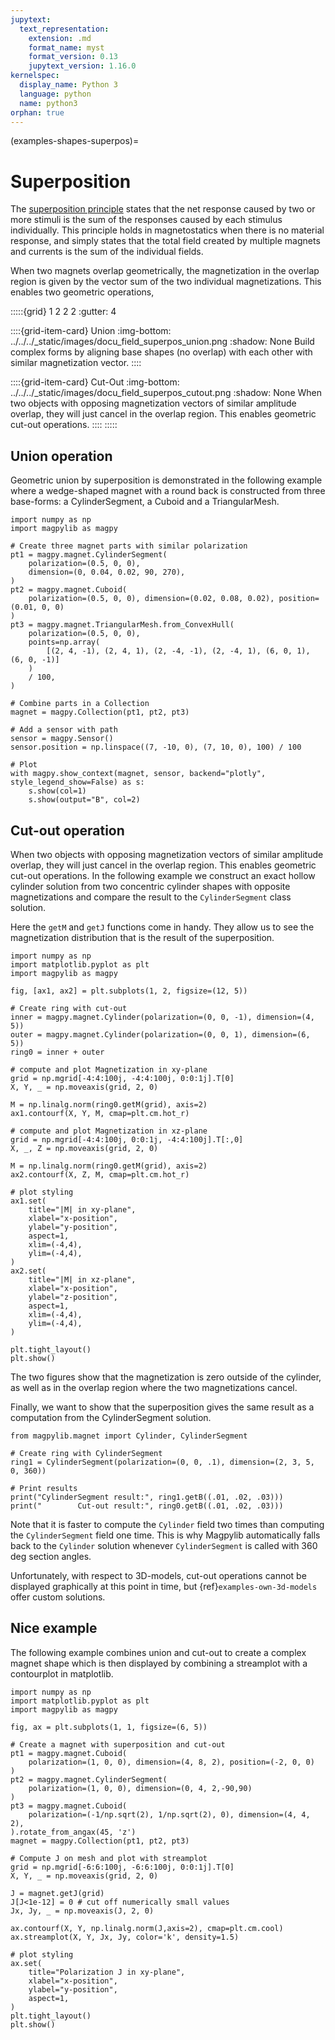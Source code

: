 ```yaml
---
jupytext:
  text_representation:
    extension: .md
    format_name: myst
    format_version: 0.13
    jupytext_version: 1.16.0
kernelspec:
  display_name: Python 3
  language: python
  name: python3
orphan: true
---
```


(examples-shapes-superpos)=

# Superposition

The [superposition principle](https://en.wikipedia.org/wiki/Superposition_principle) states that the net response caused by two or more stimuli is the sum of the responses caused by each stimulus individually. This principle holds in magnetostatics when there is no material response, and simply states that the total field created by multiple magnets and currents is the sum of the individual fields.

When two magnets overlap geometrically, the magnetization in the overlap region is given by the vector sum of the two individual magnetizations. This enables two geometric operations,

:::::{grid} 1 2 2 2
:gutter: 4

::::{grid-item-card} Union
:img-bottom: ../../../_static/images/docu_field_superpos_union.png
:shadow: None
Build complex forms by aligning base shapes (no overlap) with each other with similar magnetization vector.
::::

::::{grid-item-card} Cut-Out
:img-bottom: ../../../_static/images/docu_field_superpos_cutout.png
:shadow: None
When two objects with opposing magnetization vectors of similar amplitude overlap, they will just cancel in the overlap region. This enables geometric cut-out operations.
::::
:::::


## Union operation

Geometric union by superposition is demonstrated in the following example where a wedge-shaped magnet with a round back is constructed from three base-forms: a CylinderSegment, a Cuboid and a TriangularMesh.

```{code-cell} ipython3
import numpy as np
import magpylib as magpy

# Create three magnet parts with similar polarization
pt1 = magpy.magnet.CylinderSegment(
    polarization=(0.5, 0, 0),
    dimension=(0, 0.04, 0.02, 90, 270),
)
pt2 = magpy.magnet.Cuboid(
    polarization=(0.5, 0, 0), dimension=(0.02, 0.08, 0.02), position=(0.01, 0, 0)
)
pt3 = magpy.magnet.TriangularMesh.from_ConvexHull(
    polarization=(0.5, 0, 0),
    points=np.array(
        [(2, 4, -1), (2, 4, 1), (2, -4, -1), (2, -4, 1), (6, 0, 1), (6, 0, -1)]
    )
    / 100,
)

# Combine parts in a Collection
magnet = magpy.Collection(pt1, pt2, pt3)

# Add a sensor with path
sensor = magpy.Sensor()
sensor.position = np.linspace((7, -10, 0), (7, 10, 0), 100) / 100

# Plot
with magpy.show_context(magnet, sensor, backend="plotly", style_legend_show=False) as s:
    s.show(col=1)
    s.show(output="B", col=2)
```

## Cut-out operation

When two objects with opposing magnetization vectors of similar amplitude overlap, they will just cancel in the overlap region. This enables geometric cut-out operations. In the following example we construct an exact hollow cylinder solution from two concentric cylinder shapes with opposite magnetizations and compare the result to the `CylinderSegment` class solution.

Here the `getM` and `getJ` functions come in handy. They allow us to see the magnetization distribution that is the result of the superposition.

```{code-cell} ipython3
import numpy as np
import matplotlib.pyplot as plt
import magpylib as magpy

fig, [ax1, ax2] = plt.subplots(1, 2, figsize=(12, 5))

# Create ring with cut-out
inner = magpy.magnet.Cylinder(polarization=(0, 0, -1), dimension=(4, 5))
outer = magpy.magnet.Cylinder(polarization=(0, 0, 1), dimension=(6, 5))
ring0 = inner + outer

# compute and plot Magnetization in xy-plane
grid = np.mgrid[-4:4:100j, -4:4:100j, 0:0:1j].T[0]
X, Y, _ = np.moveaxis(grid, 2, 0)

M = np.linalg.norm(ring0.getM(grid), axis=2)
ax1.contourf(X, Y, M, cmap=plt.cm.hot_r)

# compute and plot Magnetization in xz-plane
grid = np.mgrid[-4:4:100j, 0:0:1j, -4:4:100j].T[:,0]
X, _, Z = np.moveaxis(grid, 2, 0)

M = np.linalg.norm(ring0.getM(grid), axis=2)
ax2.contourf(X, Z, M, cmap=plt.cm.hot_r)

# plot styling
ax1.set(
    title="|M| in xy-plane",
    xlabel="x-position",
    ylabel="y-position",
    aspect=1,
    xlim=(-4,4),
    ylim=(-4,4),
)
ax2.set(
    title="|M| in xz-plane",
    xlabel="x-position",
    ylabel="z-position",
    aspect=1,
    xlim=(-4,4),
    ylim=(-4,4),
)

plt.tight_layout()
plt.show()
```

The two figures show that the magnetization is zero outside of the cylinder, as well as in the overlap region where the two magnetizations cancel.

Finally, we want to show that the superposition gives the same result as a computation from the CylinderSegment solution.

```{code-cell} ipython3
from magpylib.magnet import Cylinder, CylinderSegment

# Create ring with CylinderSegment
ring1 = CylinderSegment(polarization=(0, 0, .1), dimension=(2, 3, 5, 0, 360))

# Print results
print("CylinderSegment result:", ring1.getB((.01, .02, .03)))
print("        Cut-out result:", ring0.getB((.01, .02, .03)))
```

Note that it is faster to compute the `Cylinder` field two times than computing the `CylinderSegment` field one time. This is why Magpylib automatically falls back to the `Cylinder` solution whenever `CylinderSegment` is called with 360 deg section angles.

Unfortunately, with respect to 3D-models, cut-out operations cannot be displayed graphically at this point in time, but {ref}`examples-own-3d-models` offer custom solutions.

## Nice example

The following example combines union and cut-out to create a complex magnet shape which is then displayed by combining a streamplot with a contourplot in matplotlib.

```{code-cell} ipython3
import numpy as np
import matplotlib.pyplot as plt
import magpylib as magpy

fig, ax = plt.subplots(1, 1, figsize=(6, 5))

# Create a magnet with superposition and cut-out
pt1 = magpy.magnet.Cuboid(
    polarization=(1, 0, 0), dimension=(4, 8, 2), position=(-2, 0, 0)
)
pt2 = magpy.magnet.CylinderSegment(
    polarization=(1, 0, 0), dimension=(0, 4, 2,-90,90)
)
pt3 = magpy.magnet.Cuboid(
    polarization=(-1/np.sqrt(2), 1/np.sqrt(2), 0), dimension=(4, 4, 2),
).rotate_from_angax(45, 'z')
magnet = magpy.Collection(pt1, pt2, pt3)

# Compute J on mesh and plot with streamplot
grid = np.mgrid[-6:6:100j, -6:6:100j, 0:0:1j].T[0]
X, Y, _ = np.moveaxis(grid, 2, 0)

J = magnet.getJ(grid)
J[J<1e-12] = 0 # cut off numerically small values
Jx, Jy, _ = np.moveaxis(J, 2, 0)

ax.contourf(X, Y, np.linalg.norm(J,axis=2), cmap=plt.cm.cool)
ax.streamplot(X, Y, Jx, Jy, color='k', density=1.5)

# plot styling
ax.set(
    title="Polarization J in xy-plane",
    xlabel="x-position",
    ylabel="y-position",
    aspect=1,
)
plt.tight_layout()
plt.show()
```